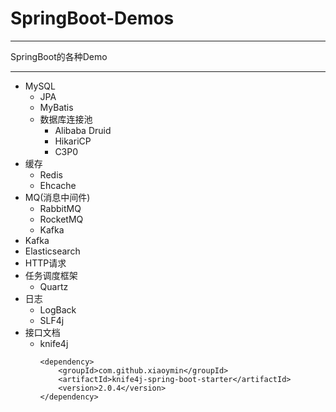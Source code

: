 # SpringBoot-Demos
***
 SpringBoot的各种Demo
*** 
* MySQL
    * JPA
    * MyBatis
    * 数据库连接池
        * Alibaba Druid
        * HikariCP
        * C3P0
* 缓存
    * Redis
    * Ehcache
* MQ(消息中间件)
    * RabbitMQ
    * RocketMQ
    * Kafka
* Kafka
* Elasticsearch
* HTTP请求
* 任务调度框架
    * Quartz
* 日志
    * LogBack
    * SLF4j
* 接口文档
    * knife4j
        ~~~
        <dependency>
            <groupId>com.github.xiaoymin</groupId>
            <artifactId>knife4j-spring-boot-starter</artifactId>
            <version>2.0.4</version>
        </dependency>
        ~~~